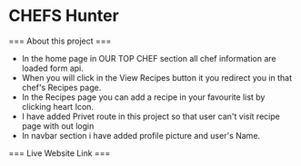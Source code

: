 # CHEFS Hunter

=== About this project ===

- In the home page in OUR TOP CHEF section all chef information are loaded form api.
- When you will click in the View Recipes button it you redirect you in that chef's Recipes page.
- In the Recipes page you can add a recipe in your favourite list by clicking heart Icon.
- I have added Privet route in this project so that user can't visit recipe page with out login
- In navbar section i have added profile picture and user's Name.

=== Live Website Link ===
